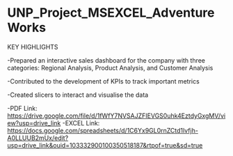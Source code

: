 # UNP_Project_MSEXCEL_AdventureWorks
KEY HIGHLIGHTS

  -Prepared an interactive sales dashboard for the company with three categories: Regional Analysis, Product Analysis, and Customer Analysis


  -Contributed to the development of KPIs to track important metrics


  -Created slicers to interact and visualise the data
  
-PDF Link: https://drive.google.com/file/d/1fWfY7NVSAJZFIEVGS0uhk4EztdyGxgMV/view?usp=drive_link
-EXCEL Link: https://docs.google.com/spreadsheets/d/1C6Yx9GL0rnZCtd1lvfjh-A0LLUUB2mUx/edit?usp=drive_link&ouid=103332900100350518187&rtpof=true&sd=true
